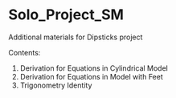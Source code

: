 # Solo_Project_SM
Additional materials for Dipsticks project

Contents:
1. Derivation for Equations in Cylindrical Model
2. Derivation for Equations in Model with Feet
3. Trigonometry Identity
